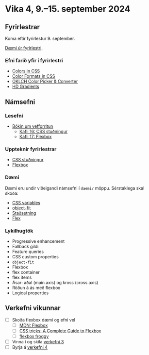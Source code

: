 # Vika 4, 9.–15. september 2024

## Fyrirlestrar

Koma eftir fyrirlestur 9. september.

[Dæmi úr fyrirlestri](https://github.com/vefforritun/vef1-2024-fyrirlestra-daemi/tree/main/f04).

### Efni farið yfir í fyrirlestri

- [Colors in CSS](https://ishadeed.com/article/css-color/)
- [Color Formats in CSS](https://www.joshwcomeau.com/css/color-formats/)
- [OKLCH Color Picker & Converter](https://oklch.com/)
- [HD Gradients](https://gradient.style)

## Námsefni

### Lesefni

- [Bókin um vefforritun](https://bok.vefforritun.is/)
  - [Kafli 16: CSS stuðningur](https://bok.vefforritun.is/16.css-studningur.html)
  - [Kafli 17: Flexbox](https://bok.vefforritun.is/17.css-flexbox.html)

### Uppteknir fyrirlestrar

- [CSS stuðningur](../namsefni/13.css-studningur/)
- [Flexbox](../namsefni/14.css-flexbox/)

### Dæmi

Dæmi eru undir viðeigandi námsefni í `daemi/` möppu. Sérstaklega skal skoða:

- [CSS variables](../namsefni/13.css-studningur/daemi/01.variables.html)
- [object-fit](../namsefni/13.css-studningur/daemi/05.object-fit.html)
- [Staðsetning](../namsefni/14.css-flexbox/daemi/03.position.html)
- [Flex](../namsefni/14.css-flexbox/daemi/06.flex.html)


### Lykilhugtök

- Progressive enhancement
- Fallback gildi
- Feature queries
- CSS custom properties
- `object-fit`
- Flexbox
- flex container
- flex items
- Ásar: aðal (main axis) og kross (cross axis)
- Röðun á ás með flexbox
- Logical properties

## Verkefni vikunnar

- [ ] Skoða flexbox dæmi og efni vel
  - [ ] [MDN: Flexbox](https://developer.mozilla.org/en-US/docs/Learn/CSS/CSS_layout/Flexbox)
  - [ ] [CSS tricks: A Complete Guide to Flexbox](https://css-tricks.com/snippets/css/a-guide-to-flexbox/)
  - [ ] [flexbox froggy](https://flexboxfroggy.com/)
- [ ] Vinna í og skila [verkefni 3](https://github.com/vefforritun/vef1-2024-v3)
- [ ] Byrja á [verkefni 4](https://github.com/vefforritun/vef1-2024-v4)

